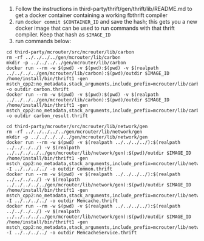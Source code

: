 1. Follow the instructions in third-party/thrift/gen/thrift/lib/README.md to get
   a docker container containing a working fbthrift compiler
2. run `docker commit $CONTAINER_ID` and save the hash; this gets you a new docker
   image that can be used to run commands with that thrift compiler. Keep that hash
   as `$IMAGE_ID`
3. run commands below:

```
cd third-party/mcrouter/src/mcrouter/lib/carbon
rm -rf ../../../../gen/mcrouter/lib/carbon
mkdir -p ../../../../gen/mcrouter/lib/carbon
docker run --rm -w $(pwd) -v $(pwd):$(pwd) -v $(realpath ../../../../gen/mcrouter/lib/carbon):$(pwd)/outdir $IMAGE_ID /home/install/bin/thrift1 -gen mstch_cpp2:no_metadata,stack_arguments,include_prefix=mcrouter/lib/carbon/ -o outdir carbon.thrift
docker run --rm -w $(pwd) -v $(pwd):$(pwd) -v $(realpath ../../../../gen/mcrouter/lib/carbon):$(pwd)/outdir $IMAGE_ID /home/install/bin/thrift1 -gen mstch_cpp2:no_metadata,stack_arguments,include_prefix=mcrouter/lib/carbon/ -o outdir carbon_result.thrift
```

```
cd third-party/mcrouter/src/mcrouter/lib/network/gen
rm -rf ../../../../../gen/mcrouter/lib/network/gen
mkdir -p ../../../../../gen/mcrouter/lib/network/gen
docker run --rm -w $(pwd) -v $(realpath ../../../../):$(realpath ../../../../) -v $(realpath ../../../../../gen/mcrouter/lib/network/gen):$(pwd)/outdir $IMAGE_ID /home/install/bin/thrift1 -gen mstch_cpp2:no_metadata,stack_arguments,include_prefix=mcrouter/lib/network/gen/ -I ../../../../ -o outdir Common.thrift
docker run --rm -w $(pwd) -v $(realpath ../../../../):$(realpath ../../../../) -v $(realpath ../../../../../gen/mcrouter/lib/network/gen):$(pwd)/outdir $IMAGE_ID /home/install/bin/thrift1 -gen mstch_cpp2:no_metadata,stack_arguments,include_prefix=mcrouter/lib/network/gen/ -I ../../../../ -o outdir Memcache.thrift
docker run --rm -w $(pwd) -v $(realpath ../../../../):$(realpath ../../../../) -v $(realpath ../../../../../gen/mcrouter/lib/network/gen):$(pwd)/outdir $IMAGE_ID /home/install/bin/thrift1 -gen mstch_cpp2:no_metadata,stack_arguments,include_prefix=mcrouter/lib/network/gen/ -I ../../../../ -o outdir MemcacheService.thrift
```
